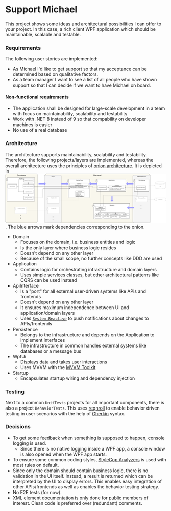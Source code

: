 ﻿# Support Michael

This project shows some ideas and architectural possibilities I can offer to your project. In this case,
a rich client WPF application which should be maintainable, scalable and testable.

### Requirements

The following user stories are implemented:

- As Michael I'd like to get support so that my acceptance can be determined based on qualitative factors.
- As a team manager I want to see a list of all people who have shown support so that I can decide if we want to have Michael on board.

#### Non-functional requirements

- The application shall be designed for large-scale development in a team with focus on maintainability, scalability and testability
- Work with .NET 8 instead of 9 so that compability on developer machines is easier
- No use of a real database

### Architecture

The architecture supports maintainability, scalability and testability. Therefore, the following projects/layers
are implemented, whereas the overall architecture uses the principles of [onion architecture](https://herbertograca.com/2017/11/16/explicit-architecture-01-ddd-hexagonal-onion-clean-cqrs-how-i-put-it-all-together/). It is depicted
in ![Architecture](Architecture.drawio.png "Architecture"). The blue arrows mark dependencies corresponding to the onion.

- Domain
  - Focuses on the domain, i.e. business entities and logic
  - Is the only layer where business logic resides
  - Doesn't depend on any other layer
  - Because of the small scope, no further concepts like DDD are used
- Application
  - Contains logic for orchestrating infrastructure and domain layers
  - Uses simple services classes, but other architectural patterns like CQRS can be used instead
- ApiInterface
  - Is a "port" for all external user-driven systems like APIs and frontends
  - Doesn't depend on any other layer
  - It ensures maximum independence between UI and application/domain layers
  - Uses [`System.Reactive`](https://github.com/dotnet/reactive) to push notifications about changes to APIs/frontends
- Persistence
  - Belongs to the infrastructure and depends on the Application to implement interfaces
  - The infrastructure in common handles external systems like databases or a message bus
- WpfUi
  - Displays data and takes user interactions
  - Uses MVVM with the [MVVM Toolkit](https://learn.microsoft.com/en-us/dotnet/communitytoolkit/mvvm/)
- Startup
  - Encapsulates startup wiring and dependency injection

### Testing

Next to a common `UnitTests` projects for all important components, there is also a project `BehaviorTests`. This
uses [reqnroll](https://reqnroll.net/) to enable behavior driven testing in user scenarios with the help of
[Gherkin](https://cucumber.io/docs/gherkin/) syntax.

### Decisions

- To get some feedback when something is supposed to happen, console logging is used.
  - Since there is no native logging inside a WPF app, a console window is also opened when the WPF app starts.
- To ensure some common coding styles, [StyleCop.Analyzers](https://github.com/DotNetAnalyzers/StyleCopAnalyzers) is used with most rules on default.
- Since only the domain should contain business logic, there is no validation in the UI itself. Instead, a result is returned
  which can be interpreted by the UI to display errors. This enables easy integration of other APIs/frontends as well
  as enables the behavior testing strategy.
- No E2E tests (for now).
- XML element documentation is only done for public members of interest. Clean code is preferred over (redundant) comments.
